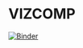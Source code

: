 # VIZCOMP

[![Binder](https://mybinder.org/badge_logo.svg)](https://mybinder.org/v2/gh/otaviofcoletti/HeatMap/HEAD?urlpath=voila%2Frender%2Fprojeto_4.ipynb)
